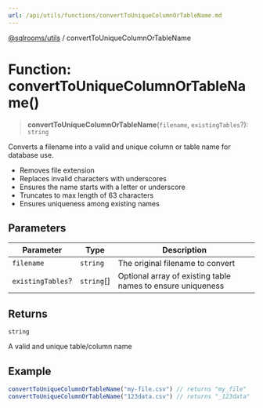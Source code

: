 ```yaml
---
url: /api/utils/functions/convertToUniqueColumnOrTableName.md
---
```

[@sqlrooms/utils](../index.md) / convertToUniqueColumnOrTableName

# Function: convertToUniqueColumnOrTableName()

> **convertToUniqueColumnOrTableName**(`filename`, `existingTables`?): `string`

Converts a filename into a valid and unique column or table name for database use.

* Removes file extension
* Replaces invalid characters with underscores
* Ensures the name starts with a letter or underscore
* Truncates to max length of 63 characters
* Ensures uniqueness among existing names

## Parameters

| Parameter | Type | Description |
| ------ | ------ | ------ |
| `filename` | `string` | The original filename to convert |
| `existingTables`? | `string`\[] | Optional array of existing table names to ensure uniqueness |

## Returns

`string`

A valid and unique table/column name

## Example

```ts
convertToUniqueColumnOrTableName("my-file.csv") // returns "my_file"
convertToUniqueColumnOrTableName("123data.csv") // returns "_123data"
```
